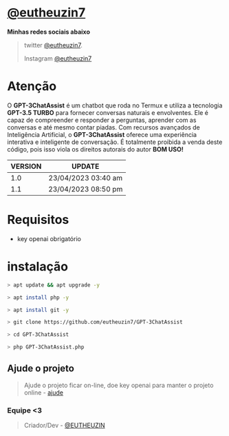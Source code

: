 # **[@eutheuzin7](https://github.com/eutheuzin7)**
**Minhas redes sociais abaixo**

> twitter [@eutheuzin7](https://twitter.com/eutheuzin7).
> 
> Instagram [@eutheuzin7](https://instagram.com/eutheuzin7)

# Atenção
O **GPT-3ChatAssist** é um chatbot que roda no Termux e utiliza a tecnologia **GPT-3.5 TURBO** para fornecer conversas naturais e envolventes. Ele é capaz de compreender e responder a perguntas, aprender com as conversas e até mesmo contar piadas. Com recursos avançados de Inteligência Artificial, o **GPT-3ChatAssist** oferece uma experiência interativa e inteligente de conversação. É totalmente proibida a venda deste código, pois isso viola os direitos autorais do autor **BOM USO!**

VERSION | UPDATE
:--------- | :------:
1.0 | 23/04/2023 03:40 am
1.1 | 23/04/2023 08:50 pm

# Requisitos
- key openai obrigatório

# instalação
```sh
> apt update && apt upgrade -y
```
```sh
> apt install php -y
```
```sh
> apt install git -y 
```
```sh
> git clone https://github.com/eutheuzin7/GPT-3ChatAssist
```
```sh
> cd GPT-3ChatAssist 
```
```sh
> php GPT-3ChatAssist.php
```

## Ajude o projeto
> Ajude o projeto ficar on-line, doe key openai para manter o projeto online - [ajude](https://t.me/EUTHEUZIN)

### Equipe <3
> Criador/Dev - [@EUTHEUZIN](https://t.me/EUTHEUZIN)
